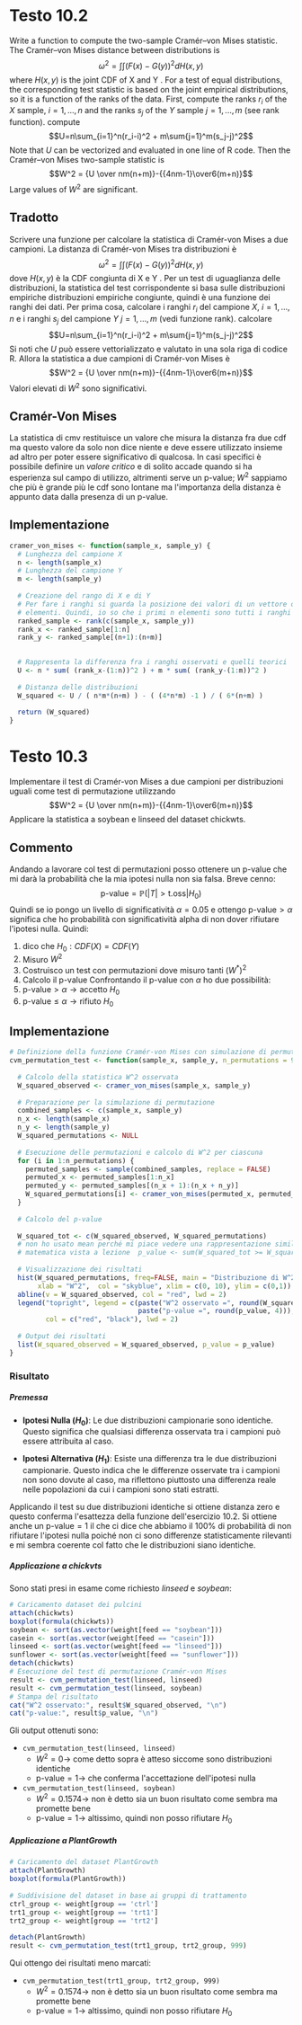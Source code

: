 # Testo 10.2
Write a function to compute the two-sample Cramér–von Mises statistic.
The Cramér–von Mises distance between distributions is $$\omega^2 = \int\int\big(F(x)-G(y)\big)^2dH(x,y)$$where $H(x,y)$ is the joint CDF of X and Y . For a test of equal distributions,
the corresponding test statistic is based on the joint empirical
distributions, so it is a function of the ranks of the data. First,
compute the ranks $r_i$ of the $X$ sample, $i = 1,...,n$ and the ranks $s_j$ of the $Y$ sample $j=1,...,m$ (see rank function). compute $$U=n\sum_{i=1}^n(r_i-i)^2 + m\sum{j=1}^m(s_j-j)^2$$
Note that $U$ can be vectorized and evaluated in one line of R code. Then
the Cramér–von Mises two-sample statistic is $$W^2 = {U \over nm(n+m)}-{{4nm-1}\over6(m+n)}$$
Large values of $W^2$ are significant.

## Tradotto
Scrivere una funzione per calcolare la statistica di Cramér-von Mises a due campioni.
La distanza di Cramér-von Mises tra distribuzioni è $$\omega^2 = \int\int\big(F(x)-G(y)\big)^2dH(x,y)$$dove $H(x,y)$ è la CDF congiunta di X e Y . Per un test di uguaglianza delle distribuzioni,
la statistica del test corrispondente si basa sulle distribuzioni empiriche
distribuzioni empiriche congiunte, quindi è una funzione dei ranghi dei dati. Per prima cosa,
calcolare i ranghi $r_i$ del campione $X$, $i = 1,...,n$ e i ranghi $s_j$ del campione $Y$ $j=1,...,m$ (vedi funzione rank). calcolare $$U=n\sum_{i=1}^n(r_i-i)^2 + m\sum{j=1}^m(s_j-j)^2$$
Si noti che $U$ può essere vettorializzato e valutato in una sola riga di codice R. Allora
la statistica a due campioni di Cramér-von Mises è $$W^2 = {U \over nm(n+m)}-{{4nm-1}\over6(m+n)}$$
Valori elevati di $W^2$ sono significativi.

## Cramér-Von Mises
La statistica di cmv restituisce un valore che misura la distanza fra due cdf ma questo valore da solo non dice niente e deve essere utilizzato insieme ad altro per poter essere significativo di qualcosa. In casi specifici è possibile definire un *valore critico* e di solito accade quando si ha esperienza sul campo di utilizzo, altrimenti serve un p-value; $W^2$ sappiamo che più è grande più le cdf sono lontane ma l'importanza della distanza è appunto data dalla presenza di un p-value. 

## Implementazione 
```R
cramer_von_mises <- function(sample_x, sample_y) {  
  # Lunghezza del campione X  
  n <- length(sample_x)  
  # Lunghezza del campione Y  
  m <- length(sample_y)  
  
  # Creazione del rango di X e di Y  
  # Per fare i ranghi si guarda la posizione dei valori di un vettore ordinato   # ma questo è temporaneo, non va a cambiare la posizione originale degli  
  # elementi. Quindi, io so che i primi n elementi sono tutti i ranghi di X e    # gli ultimi m elementi sono tutti elementi di Y  
  ranked_sample <- rank(c(sample_x, sample_y))  
  rank_x <- ranked_sample[1:n]  
  rank_y <- ranked_sample[(n+1):(n+m)]  
  

  # Rappresenta la differenza fra i ranghi osservati e quelli teorici  
  U <- n * sum( (rank_x-(1:n))^2 ) + m * sum( (rank_y-(1:m))^2 )  
  
  # Distanza delle distribuzioni  
  W_squared <- U / ( n*m*(n+m) ) - ( (4*n*m) -1 ) / ( 6*(n+m) )  
  
  return (W_squared)  
}
```

# Testo 10.3
Implementare il test di Cramér-von Mises a due campioni per distribuzioni uguali
come test di permutazione utilizzando $$W^2 = {U \over nm(n+m)}-{{4nm-1}\over6(m+n)}$$Applicare la statistica a soybean e linseed del dataset chickwts.
## Commento
Andando a lavorare col test di permutazioni posso ottenere un p-value che mi darà la probabilità che la mia ipotesi nulla non sia falsa. Breve cenno: $$\text{p-value}=\mathbb{P}(|T|>\text{t.oss}|H_0)$$
Quindi se io pongo un livello di significatività $\alpha=0.05$ e ottengo $\text{p-value}>\alpha$ significa che ho probabilità con significatività alpha di non dover rifiutare l'ipotesi nulla. Quindi:
1. dico che $H_0: CDF(X)=CDF(Y)$ 
2. Misuro $W^2$ 
3. Costruisco un test con permutazioni dove misuro tanti $(W^*)^2$ 
4. Calcolo il $\text{p-value}$
Confrontando il $\text{p-value}$ con $\alpha$ ho due possibilità:
1. $\text{p-value}>\alpha\rightarrow\text{accetto }H_0$
2. $\text{p-value}\leq\alpha\rightarrow\text{rifiuto }H_0$

## Implementazione
```R
# Definizione della funzione Cramér-von Mises con simulazione di permutazione  
cvm_permutation_test <- function(sample_x, sample_y, n_permutations = 999) {  
  
  # Calcolo della statistica W^2 osservata  
  W_squared_observed <- cramer_von_mises(sample_x, sample_y)  
  
  # Preparazione per la simulazione di permutazione  
  combined_samples <- c(sample_x, sample_y)  
  n_x <- length(sample_x)  
  n_y <- length(sample_y)  
  W_squared_permutations <- NULL  
  
  # Esecuzione delle permutazioni e calcolo di W^2 per ciascuna  
  for (i in 1:n_permutations) {  
    permuted_samples <- sample(combined_samples, replace = FALSE)  
    permuted_x <- permuted_samples[1:n_x]  
    permuted_y <- permuted_samples[(n_x + 1):(n_x + n_y)]  
    W_squared_permutations[i] <- cramer_von_mises(permuted_x, permuted_y)  
  }  
  
  # Calcolo del p-value  
  
  W_squared_tot <- c(W_squared_observed, W_squared_permutations)  
  # non ho usato mean perché mi piace vedere una rappresentazione simile a quella  
  # matematica vista a lezione  p_value <- sum(W_squared_tot >= W_squared_observed) / (n_permutations + 1)  
  
  # Visualizzazione dei risultati  
  hist(W_squared_permutations, freq=FALSE, main = "Distribuzione di W^2 permutato",  
       xlab = "W^2",  col = "skyblue", xlim = c(0, 10), ylim = c(0,1))  
  abline(v = W_squared_observed, col = "red", lwd = 2)  
  legend("topright", legend = c(paste("W^2 osservato =", round(W_squared_observed, 4)),  
                                paste("p-value =", round(p_value, 4))),  
         col = c("red", "black"), lwd = 2)  
  
  # Output dei risultati  
  list(W_squared_observed = W_squared_observed, p_value = p_value)  
}
```

### Risultato
##### Premessa
- **Ipotesi Nulla ($H_0$)**: Le due distribuzioni campionarie sono identiche. Questo significa che qualsiasi differenza osservata tra i campioni può essere attribuita al caso.
    
- **Ipotesi Alternativa ($H_1$)**: Esiste una differenza tra le due distribuzioni campionarie. Questo indica che le differenze osservate tra i campioni non sono dovute al caso, ma riflettono piuttosto una differenza reale nelle popolazioni da cui i campioni sono stati estratti.

Applicando il test su due distribuzioni identiche si ottiene distanza zero e questo conferma l'esattezza della funzione dell'esercizio 10.2. Si ottiene anche un $\text{p-value}=1$ il che ci dice che abbiamo il $100\%$ di probabilità di non rifiutare l'ipotesi nulla poiché non ci sono differenze statisticamente rilevanti e mi sembra coerente col fatto che le distribuzioni siano identiche.   

##### Applicazione a chickvts
Sono stati presi in esame come richiesto *linseed* e *soybean*:
```R
# Caricamento dataset dei pulcini  
attach(chickwts)  
boxplot(formula(chickwts))  
soybean <- sort(as.vector(weight[feed == "soybean"]))  
casein <- sort(as.vector(weight[feed == "casein"]))  
linseed <- sort(as.vector(weight[feed == "linseed"]))  
sunflower <- sort(as.vector(weight[feed == "sunflower"]))  
detach(chickwts)  
# Esecuzione del test di permutazione Cramér-von Mises  
result <- cvm_permutation_test(linseed, linseed)
result <- cvm_permutation_test(linseed, soybean)
# Stampa del risultato  
cat("W^2 osservato:", result$W_squared_observed, "\n")  
cat("p-value:", result$p_value, "\n")
```

Gli output ottenuti sono:
- ``cvm_permutation_test(linseed, linseed)``
	- $W^2 = 0 \rightarrow$ come detto sopra è atteso siccome sono distribuzioni identiche
	- $\text{p-value} = 1 \rightarrow$ che conferma l'accettazione dell'ipotesi nulla
- ``cvm_permutation_test(linseed, soybean)``
	- $W^2 = 0.1574 \rightarrow$ non è detto sia un buon risultato come sembra ma promette bene
	- $\text{p-value} = 1 \rightarrow$ altissimo, quindi non posso rifiutare $H_0$

##### Applicazione a PlantGrowth
```R
# Caricamento del dataset PlantGrowth  
attach(PlantGrowth)  
boxplot(formula(PlantGrowth))  
  
# Suddivisione del dataset in base ai gruppi di trattamento  
ctrl_group <- weight[group == 'ctrl']  
trt1_group <- weight[group == 'trt1']  
trt2_group <- weight[group == 'trt2']  
  
detach(PlantGrowth)
result <- cvm_permutation_test(trt1_group, trt2_group, 999)
```

Qui ottengo dei risultati meno marcati:
+ ``cvm_permutation_test(trt1_group, trt2_group, 999)``
	- $W^2 = 0.1574 \rightarrow$ non è detto sia un buon risultato come sembra ma promette bene
	- $\text{p-value} = 1 \rightarrow$ altissimo, quindi non posso rifiutare $H_0$